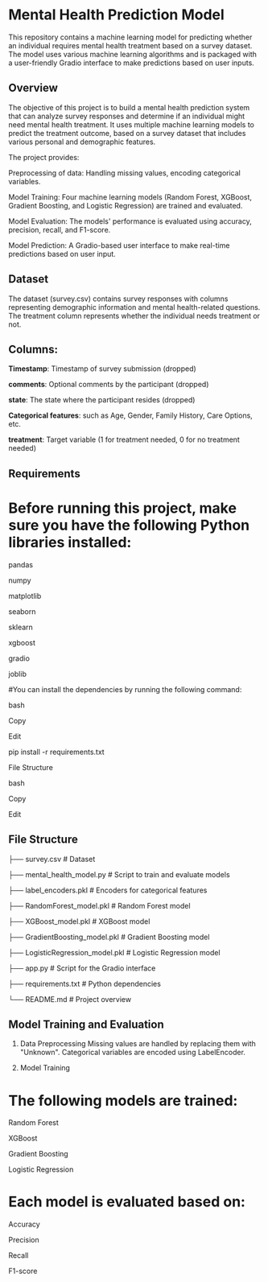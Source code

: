 # Mental Health Prediction Model

This repository contains a machine learning model for predicting whether an individual requires mental health treatment based on a survey dataset. The model uses various machine learning algorithms and is packaged with a user-friendly Gradio interface to make predictions based on user inputs.

## Overview
The objective of this project is to build a mental health prediction system that can analyze survey responses and determine if an individual might need mental health treatment. It uses multiple machine learning models to predict the treatment outcome, based on a survey dataset that includes various personal and demographic features.

The project provides:

Preprocessing of data: Handling missing values, encoding categorical variables.

Model Training: Four machine learning models (Random Forest, XGBoost, Gradient Boosting, and Logistic Regression) are trained and evaluated.

Model Evaluation: The models' performance is evaluated using accuracy, precision, recall, and F1-score.

Model Prediction: A Gradio-based user interface to make real-time predictions based on user input.

## Dataset
The dataset (survey.csv) contains survey responses with columns representing demographic information and mental health-related questions. The treatment column represents whether the individual needs treatment or not.

## Columns:
**Timestamp**: Timestamp of survey submission (dropped)

**comments**: Optional comments by the participant (dropped)

**state**: The state where the participant resides (dropped)

**Categorical features**: such as Age, Gender, Family History, Care Options, etc.

**treatment**: Target variable (1 for treatment needed, 0 for no treatment needed)

## Requirements

# Before running this project, make sure you have the following Python libraries installed:

pandas

numpy

matplotlib

seaborn

sklearn

xgboost

gradio

joblib

#You can install the dependencies by running the following command:

bash

Copy

Edit

pip install -r requirements.txt

File Structure

bash

Copy

Edit

## File Structure
├── survey.csv                     # Dataset

├── mental_health_model.py         # Script to train and evaluate models

├── label_encoders.pkl             # Encoders for categorical features

├── RandomForest_model.pkl         # Random Forest model

├── XGBoost_model.pkl              # XGBoost model

├── GradientBoosting_model.pkl     # Gradient Boosting model

├── LogisticRegression_model.pkl   # Logistic Regression model

├── app.py                         # Script for the Gradio interface

├── requirements.txt               # Python dependencies

└── README.md                      # Project overview

## Model Training and Evaluation
1. Data Preprocessing
Missing values are handled by replacing them with "Unknown".
Categorical variables are encoded using LabelEncoder.

3. Model Training
   
# The following models are trained:

Random Forest

XGBoost

Gradient Boosting

Logistic Regression

# Each model is evaluated based on:

Accuracy

Precision

Recall

F1-score
